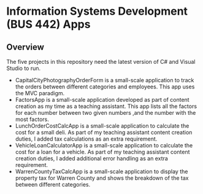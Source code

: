 # Information Systems Development (BUS 442) Apps

## Overview

The five projects in this repository need the latest version of C# and Visual Studio to run.

- CapitalCityPhotographyOrderForm is a small-scale application to track the orders between different categories and employees. This app uses the MVC paradigm.
- FactorsApp is a small-scale application developed as part of content creation as my time as a teaching assistant. This app lists all the factors for each number between two given numbers ,and the number with the most factors.
- LunchOrderCostCalcApp is a small-scale application to calculate the cost for a small deli. As part of my teaching assistant content creation duties, I added tax calculations as an extra requirement.
- VehicleLoanCalculatorApp is a small-scale application to calculate the cost for a loan for a vehicle. As part of my teaching assistant content creation duties, I added additional error handling as an extra requirement.
- WarrenCountyTaxCalcApp is a small-scale application to display the property tax for Warren County and shows the breakdown of the tax between different categories.
